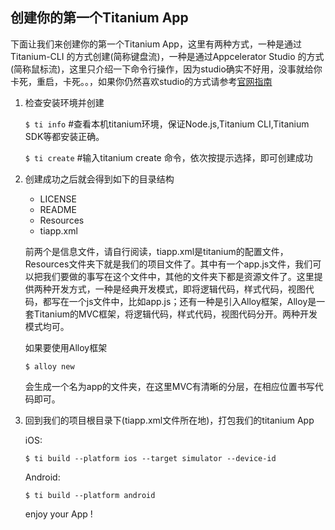 ## 创建你的第一个Titanium App

下面让我们来创建你的第一个Titanium App，这里有两种方式，一种是通过Titanium-CLI 的方式创建(简称键盘流)，一种是通过Appcelerator Studio 的方式(简称鼠标流)，这里只介绍一下命令行操作，因为studio确实不好用，没事就给你卡死，重启，卡死。。，如果你仍然喜欢studio的方式请参考[官网指南](http://docs.appcelerator.com/platform/latest/#!/guide/Creating_Your_First_Titanium_App)

1. 检查安装环境并创建

   `$ ti info`  #查看本机titanium环境，保证Node.js,Titanium CLI,Titanium SDK等都安装正确。

   `$ ti create` #输入titanium create 命令，依次按提示选择，即可创建成功

2. 创建成功之后就会得到如下的目录结构

   * LICENSE
   * README
   * Resources
   * tiapp.xml

   前两个是信息文件，请自行阅读，tiapp.xml是titanium的配置文件，Resources文件夹下就是我们的项目文件了。其中有一个app.js文件，我们可以把我们要做的事写在这个文件中，其他的文件夹下都是资源文件了。这里提供两种开发方式，一种是经典开发模式，即将逻辑代码，样式代码，视图代码，都写在一个js文件中，比如app.js；还有一种是引入Alloy框架，Alloy是一套Titanium的MVC框架，将逻辑代码，样式代码，视图代码分开。两种开发模式均可。

   如果要使用Alloy框架

   `$ alloy new`

   会生成一个名为app的文件夹，在这里MVC有清晰的分层，在相应位置书写代码即可。

3. 回到我们的项目根目录下(tiapp.xml文件所在地)，打包我们的titanium App

	iOS:

	`$ ti build --platform ios --target simulator --device-id`

	Android:

	`$ ti build --platform android`

	enjoy your App !
